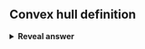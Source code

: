 ## Convex hull definition
<details>
<summary><b>Reveal answer</b></summary>
A set of points S is convex if for any p,q belonging to set S, all the points on the straight line segment between p,q are also in S
</details>
